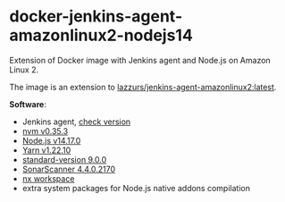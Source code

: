 # docker-jenkins-agent-amazonlinux2-nodejs14

Extension of Docker image with Jenkins agent and Node.js on Amazon Linux 2.

The image is an extension to [lazzurs/jenkins-agent-amazonlinux2:latest](lazzurs/jenkins-agent-amazonlinux2).  

**Software**:
- Jenkins agent, [check version](https://github.com/lazzurs/docker-jenkins-agent-amazonlinux2/blob/master/Dockerfile#L3)
- [nvm v0.35.3](https://github.com/nvm-sh/nvm)
- [Node.js v14.17.0](https://nodejs.org/en/download/package-manager/#nvm)
- [Yarn v1.22.10](https://yarnpkg.com/getting-started/install)
- [standard-version 9.0.0](https://github.com/conventional-changelog/standard-version)
- [SonarScanner 4.4.0.2170](https://docs.sonarqube.org/latest/analysis/scan/sonarscanner/)
- [nx workspace](https://nx.dev)
- extra system packages for Node.js native addons compilation  

